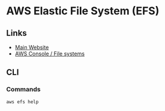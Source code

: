 # AWS Elastic File System (EFS)

## Links

- [Main Website](https://aws.amazon.com/efs/)
- [AWS Console / File systems](https://console.aws.amazon.com/efs/home?region=us-east-1#/file-systems)

## CLI

### Commands

```sh
aws efs help
```

<!-- ### Usage

```sh
#
aws efs
``` -->
